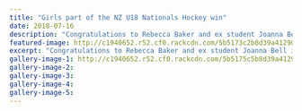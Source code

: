 ```yaml
---
title: "Girls part of the NZ U18 Nationals Hockey win"
date: 2018-07-16
description: "Congratulations to Rebecca Baker and ex student Joanna Bell in winning the NZ U18 Nationals for Hockey representing Central..."
featured-image: http://c1940652.r52.cf0.rackcdn.com/5b5173c2b8d39a4129000731/NZ-National-hockey-MUL-facebook.jpg
excerpt: "Congratulations to Rebecca Baker and ex student Joanna Bell in winning the NZ U18 Nationals for Hockey representing Central."
gallery-image-1: http://c1940652.r52.cf0.rackcdn.com/5b5175c5b8d39a4129000735/NZ-National-hockey-team-photo-MUL-facebook.gif
gallery-image-2: 
gallery-image-3: 
gallery-image-4: 
gallery-image-5: 
---
```

